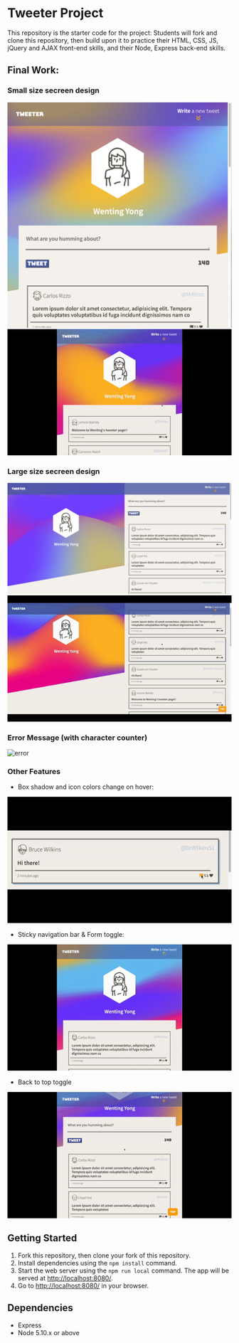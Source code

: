 # Tweeter Project

This repository is the starter code for the project: Students will fork and clone this repository, then build upon it to practice their HTML, CSS, JS, jQuery and AJAX front-end skills, and their Node, Express back-end skills.


## Final Work:

### Small size secreen design
![sm-img](https://github.com/wentingzoe/tweeter/blob/master/doc/smallscreen.png)
![Smallsizesecreen](https://github.com/wentingzoe/tweeter/blob/master/doc/gif/sm.gif?raw=true)

### Large size secreen design
![la-img](https://github.com/wentingzoe/tweeter/blob/master/doc/Desktop.png)
![largescreen](https://github.com/wentingzoe/tweeter/blob/master/doc/gif/ls.gif)

### Error Message (with character counter)
![error](https://github.com/wentingzoe/tweeter/blob/master/doc/gif/error.gif)

### Other Features
* Box shadow and icon colors change on hover:

![shadw](https://github.com/wentingzoe/tweeter/blob/master/doc/gif/boxshodw.gif?raw=true)

* Sticky navigation bar & Form toggle:

![sticky](https://github.com/wentingzoe/tweeter/blob/master/doc/gif/wt.gif)

* Back to top toggle

![backtotop](https://github.com/wentingzoe/tweeter/blob/master/doc/gif/backtop.gif)


## Getting Started

1. Fork this repository, then clone your fork of this repository.
2. Install dependencies using the `npm install` command.
3. Start the web server using the `npm run local` command. The app will be served at <http://localhost:8080/>.
4. Go to <http://localhost:8080/> in your browser.

## Dependencies

- Express
- Node 5.10.x or above
